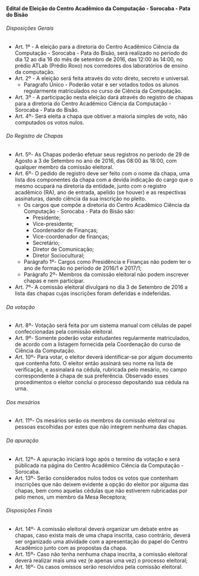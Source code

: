 #### Edital de Eleição do Centro Acadêmico da Computação - Sorocaba - Pata do Bisão

###### Disposições Gerais

- Art. 1º - A eleição para a diretoria do Centro Acadêmico Ciência da Computação - Sorocaba - Pata do Bisão, será realizado no período do dia 12 ao dia 16 do mês de setembro de 2016, das 12:00 às 14:00, no prédio ATLab (Prédio Roxo) nos corredores dos laboratórios de ensino da computação. 
- Art. 2º - A eleição será feita através do voto direto, secreto e universal. 
    - Paragrafo Único - Poderão  votar  e  ser  votados  todos  os  alunos regularmente matriculados  no  curso  de Ciência da Computação.
- Art. 3º - A participação nesta eleição dará através do registro de chapas para a diretoria do Centro Acadêmico Ciência da Computação - Sorocaba - Pata do Bisão.
- Art. 4º- Será eleita a chapa que obtiver a maioria simples de voto, não computados os votos nulos.


###### Do Registro de Chapas
- Art. 5º- As Chapas poderão efetuar seus registros no período de 29 de Agosto a 3 de Setembro no ano de 2016, das 08:00 às 18:00, com qualquer membro da comissão eleitoral.
- Art. 6º- O pedido de registro deve ser feito com o nome da chapa, uma lista dos componentes da chapa com a devida indicação do cargo que o mesmo ocupará na diretoria da entidade, junto com o registro acadêmico (RA), ano de entrada, apelido (se houver) e as respectivas assinaturas, dando ciência da sua inscrição no pleito.
    - Os cargos que compõe a diretoria do Centro Acadêmico Ciência da Computação - Sorocaba - Pata do Bisão são:
        - Presidente;
        - Vice-presidente;
        - Coordenador de Finanças;
        - Vice-coordenador de finanças;
        - Secretário;
        - Diretor de Comunicação;
        - Diretor Sociocultural;
    - Parágrafo 1º- Cargos como Presidência e Finanças não podem ter o ano de formação no período de 2016/1 e 2017/1; 
    - Parágrafo 2º- Membros da comissão eleitoral não podem inscrever chapas e nem participar. 
- Art. 7º- A comissão eleitoral divulgará no dia 3 de Setembro de 2016 a lista das chapas cujas inscrições foram deferidas e indeferidas.

###### Da votação
- Art. 8º- Votação será feita por um sistema manual com células de papel confeccionadas pela comissão eleitoral.
- Art. 9º- Somente poderão votar estudantes regularmente matriculados, de acordo com a listagem fornecida pela Coordenação do curso de Ciência da Computação.
- Art. 10º- Para votar, o eleitor deverá identificar-se por algum documento que contenha foto. O eleitor então assinará seu nome na lista de verificação, e assinalará na cédula, rubricada pelo mesário, no campo correspondente à chapa de sua preferência. Observado esses procedimentos o eleitor conclui o processo depositando sua cédula na urna.

###### Dos mesários
- Art. 11º- Os mesários serão os membros da comissão eleitoral ou pessoas escolhidas por estes que não integrem nenhuma das chapas.

###### Da apuração
- Art. 12º- A apuração iniciará logo após o termino da votação e será públicada na página do Centro Acadêmico Ciência da Computação - Sorocaba.
- Art. 13º- Serão considerados nulos todos os votos que contenham inscrições que não deixem evidente a opção do eleitor por alguma das chapas, bem como aquelas cédulas que não estiverem rubricadas por pelo menos, um membro da Mesa Receptora;

###### Disposições Finais
- Art. 14º- A comissão eleitoral deverá organizar um debate entre as chapas, caso exista mais de uma chapa inscrita, caso contrário, deverá ser organizado uma atividade com a apresentação do papel do Centro Acadêmico junto com as propostas da chapa.
- Art. 15º- Caso não tenha nenhuma chapa inscrita, a comissão eleitoral deverá realizar mais uma vez (e apenas uma vez) o processo eleitoral;
- Art. 16º- Os casos omissos serão resolvidos pela comissão eleitoral.

